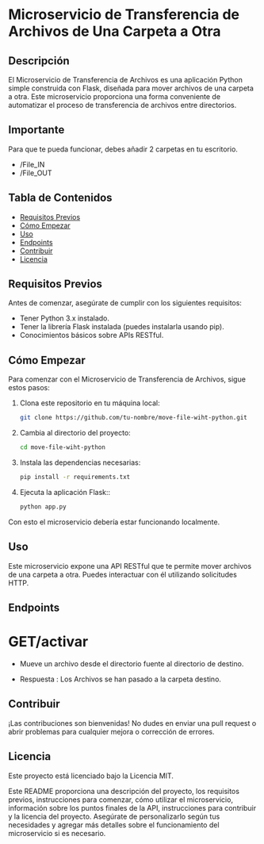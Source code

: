 # Microservicio de Transferencia de Archivos de Una Carpeta a Otra

## Descripción

El Microservicio de Transferencia de Archivos es una aplicación Python simple construida con Flask, diseñada para mover archivos de una carpeta a otra. Este microservicio proporciona una forma conveniente de automatizar el proceso de transferencia de archivos entre directorios.

## Importante
Para que te pueda funcionar, debes añadir 2 carpetas en tu escritorio.
- /File_IN
- /File_OUT

## Tabla de Contenidos

- [Requisitos Previos](#requisitos-previos)
- [Cómo Empezar](#cómo-empezar)
- [Uso](#uso)
- [Endpoints](#end-points)
- [Contribuir](#contribuir)
- [Licencia](#licencia)

## Requisitos Previos

Antes de comenzar, asegúrate de cumplir con los siguientes requisitos:

- Tener Python 3.x instalado.
- Tener la librería Flask instalada (puedes instalarla usando pip).
- Conocimientos básicos sobre APIs RESTful.

## Cómo Empezar

Para comenzar con el Microservicio de Transferencia de Archivos, sigue estos pasos:

1. Clona este repositorio en tu máquina local:

   ```bash
   git clone https://github.com/tu-nombre/move-file-wiht-python.git

2. Cambia al directorio del proyecto:
   ```bash
   cd move-file-wiht-python

3. Instala las dependencias necesarias:
   ```bash
   pip install -r requirements.txt

4. Ejecuta la aplicación Flask::
   ```bash
   python app.py

Con esto el microservicio debería estar funcionando localmente.

## Uso

Este microservicio expone una API RESTful que te permite mover archivos de una carpeta a otra. Puedes interactuar con él utilizando solicitudes HTTP.

## Endpoints

# GET/activar
  - Mueve un archivo desde el directorio fuente al directorio de destino.

  - Respuesta : Los Archivos se han pasado a la carpeta destino.

## Contribuir

¡Las contribuciones son bienvenidas! No dudes en enviar una pull request o abrir problemas para cualquier mejora o corrección de errores.

## Licencia

Este proyecto está licenciado bajo la Licencia MIT.


Este README proporciona una descripción del proyecto, los requisitos previos, instrucciones para comenzar, cómo utilizar el microservicio, información sobre los puntos finales de la API, instrucciones para contribuir y la licencia del proyecto. Asegúrate de personalizarlo según tus necesidades y agregar más detalles sobre el funcionamiento del microservicio si es necesario.
